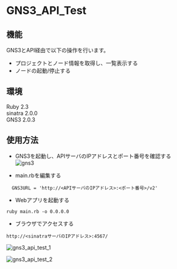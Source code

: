 # GNS3_API_Test

## 機能

GNS3とAPI経由で以下の操作を行います。  
- プロジェクトとノード情報を取得し、一覧表示する  
- ノードの起動/停止する  

## 環境

Ruby 2.3  
sinatra 2.0.0  
GNS3 2.0.3

## 使用方法

- GNS3を起動し、APIサーバのIPアドレスとポート番号を確認する  
　
![gns3](https://user-images.githubusercontent.com/24976921/32733485-b856c560-c8d2-11e7-9921-ecc873bc289d.png)

- main.rbを編集する  

`  GNS3URL = 'http://<APIサーバのIPアドレス>:<ポート番号>/v2'`  

- Webアプリを起動する  

`ruby main.rb -o 0.0.0.0`  

- ブラウザでアクセスする  

`http://<sinatraサーバのIPアドレス>:4567/`  

![gns3_api_test_1](https://user-images.githubusercontent.com/24976921/32734156-8b1b0834-c8d4-11e7-9ada-722786b80ce0.png)

![gns3_api_test_2](https://user-images.githubusercontent.com/24976921/32734159-8c9ac6ae-c8d4-11e7-9162-bb1d4944f01d.png)

